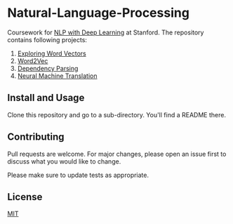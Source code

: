 # Natural-Language-Processing

Coursework for [NLP with Deep Learning](http://web.stanford.edu/class/cs224n/) at Stanford.
The repository contains following projects:
  1. [Exploring Word Vectors](./Exploring-Word-Vectors)
  2. [Word2Vec](./Word2vec)
  3. [Dependency Parsing](./Dependency-Parsing)
  4. [Neural Machine Translation](./Neural-Machine-Translation)

## Install and Usage
Clone this repository and go to a sub-directory. You'll find a README there.

## Contributing
Pull requests are welcome. For major changes, please open an issue first to discuss what you would like to change.

Please make sure to update tests as appropriate.

## License
[MIT](https://choosealicense.com/licenses/mit/)
